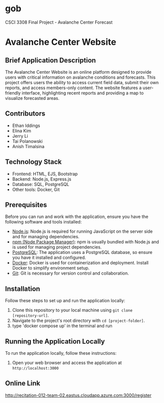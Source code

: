 # gob
CSCI 3308 Final Project - Avalanche Center Forecast 
# Avalanche Center Website

## Brief Application Description

The Avalanche Center Website is an online platform designed to provide users with critical information on avalanche conditions and forecasts. This project offers users the ability to access current field data, submit their own reports, and access members-only content. The website features a user-friendly interface, highlighting recent reports and providing a map to visualize forecasted areas.

## Contributors

- Ethan Iddings
- Elina Kim
- Jerry Li
- Tai Polanowski
- Anish Timalsina

## Technology Stack

- Frontend: HTML, EJS, Bootstrap
- Backend: Node.js, Express.js
- Database: SQL, PostgreSQL
- Other tools: Docker, Git


## Prerequisites

Before you can run and work with the application, ensure you have the following software and tools installed:

- [Node.js](https://nodejs.org/): Node.js is required for running JavaScript on the server side and for managing dependencies.
- [npm (Node Package Manager)](https://www.npmjs.com/): npm is usually bundled with Node.js and is used for managing project dependencies.
- [PostgreSQL](https://www.postgresql.org/): The application uses a PostgreSQL database, so ensure you have it installed and configured.
- [Docker](https://www.docker.com/): Docker is used for containerization and deployment. Install Docker to simplify environment setup.
- [Git](https://git-scm.com/): Git is necessary for version control and collaboration.

## Installation

Follow these steps to set up and run the application locally:

1. Clone this repository to your local machine using `git clone [repository-url]`.
2. Navigate to the project's root directory with `cd [project-folder]`.
3. type 'docker compose up' in the terminal and run

## Running the Application Locally

To run the application locally, follow these instructions:
1. Open your web browser and access the application at `http://localhost:3000`

## Online Link
http://recitation-012-team-02.eastus.cloudapp.azure.com:3000/register

